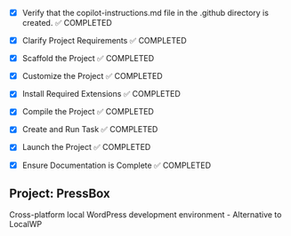 <!-- Use this file to provide workspace-specific custom instructions to Copilot. For more details, visit https://code.visualstudio.com/docs/copilot/copilot-customization#_use-a-githubcopilotinstructionsmd-file -->

- [x] Verify that the copilot-instructions.md file in the .github directory is created. ✅ COMPLETED

- [x] Clarify Project Requirements ✅ COMPLETED
  <!-- PressBox: Cross-platform local WordPress development tool using Electron + React + TypeScript with Docker integration and plugin architecture -->

- [x] Scaffold the Project ✅ COMPLETED
  <!-- Created complete Electron + React + TypeScript project structure with plugin architecture, Docker integration, and comprehensive boilerplate code -->

- [x] Customize the Project ✅ COMPLETED
  <!-- Implemented WordPress site management, Docker integration, plugin system, IPC handlers, and example plugin -->

- [x] Install Required Extensions ✅ COMPLETED
  <!-- No specific extensions required beyond standard TypeScript/React support -->

- [x] Compile the Project ✅ COMPLETED
  <!-- Build and test the application -->

- [x] Create and Run Task ✅ COMPLETED
  <!-- Setup development and build tasks -->

- [x] Launch the Project ✅ COMPLETED
  <!-- Launch the Electron application -->

- [x] Ensure Documentation is Complete ✅ COMPLETED
  <!-- Complete README and documentation -->

## Project: PressBox

Cross-platform local WordPress development environment - Alternative to LocalWP
